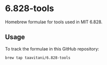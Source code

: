 # 6.828-tools

Homebrew formulae for tools used in MIT 6.828.

## Usage

To track the formulae in this GitHub repository:

    brew tap taavitani/6.828-tools

